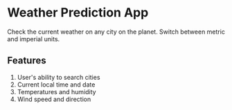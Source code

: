 # Weather Prediction App

Check the current weather on any city on the planet. Switch between metric and imperial units.

## Features

1. User's ability to search cities
2. Current local time and date
3. Temperatures and humidity
4. Wind speed and direction

